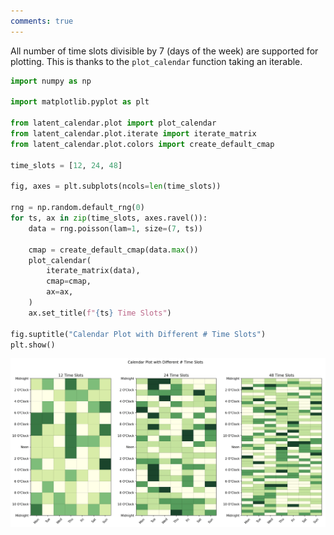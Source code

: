 ```yaml
---
comments: true
---
```

All number of time slots divisible by 7 (days of the week) are supported for plotting. This is thanks to the `plot_calendar` function taking an iterable.

```python
import numpy as np

import matplotlib.pyplot as plt

from latent_calendar.plot import plot_calendar
from latent_calendar.plot.iterate import iterate_matrix
from latent_calendar.plot.colors import create_default_cmap

time_slots = [12, 24, 48]

fig, axes = plt.subplots(ncols=len(time_slots))

rng = np.random.default_rng(0)
for ts, ax in zip(time_slots, axes.ravel()):
    data = rng.poisson(lam=1, size=(7, ts))

    cmap = create_default_cmap(data.max())
    plot_calendar(
        iterate_matrix(data),
        cmap=cmap,
        ax=ax,
    )
    ax.set_title(f"{ts} Time Slots")

fig.suptitle("Calendar Plot with Different # Time Slots")
plt.show()
```

![Time Slot Frequency](./../../images/time-slot-size.png)
